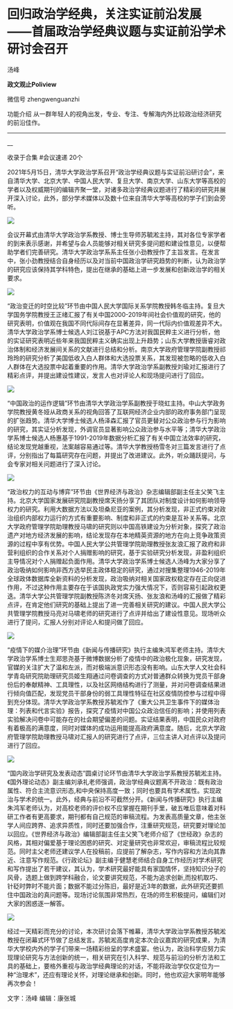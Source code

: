

#  回归政治学经典，关注实证前沿发展 ——首届政治学经典议题与实证前沿学术研讨会召开

汤峰  

**政文观止Poliview** 

微信号 zhengwenguanzhi

功能介绍 从一群年轻人的视角出发，专业、专注、专解海内外比较政治经济研究的前沿佳作。

____

__

收录于合集 #会议速递 20个

2021年5月15日，清华大学政治学系召开“政治学经典议题与实证前沿研讨会”，来自清华大学、北京大学、中国人民大学、复旦大学、南京大学、山东大学等高校的学者以及权威期刊的编辑齐聚一堂，对诸多政治学经典议题进行了精彩的研究并展开深入讨论，此外，部分学术媒体以及数十位来自清华大学等高校的学子们到会旁听。

![](images/114/2.png)

会议开幕式由清华大学政治学系教授、博士生导师苏毓淞主持，其对各位专家学者的到来表示感谢，并希望与会人员能够对相关研究多提问题和建设性意见，以便帮助学者们完善研究。清华大学政治学系系主任张小劲教授作了主旨发言。在发言中，张小劲教授结合自身经历以及对当前中国政治学研究趋势的判断，认为政治学的研究应该保持其学科特色，提出在继承的基础上进一步发展和创新政治学的相关要求。

![](images/114/3.png)

“政治变迁的时空比较”环节由中国人民大学国际关系学院教授韩冬临主持。复旦大学国务学院教授王正绪汇报了有关中国2000-2019年间社会价值观的研究，他的研究表明，价值观在我国不同代际间存在显著差异，同一代际内价值观差异不大。清华大学政治学系博士候选人刘江锐基于APC方法对我国民粹主义进行分析，他的实证研究表明近些年来我国民粹主义确实出现上升趋势；山东大学教授唐睿对政治体制和经济发展间关系的文献进行总结和分析。南京大学政府管理学院副教授祁玲玲的研究分析了美国低收入白人群体和大选投票关系，其发现被忽略的低收入白人群体在大选投票中起着重要的作用。清华大学政治学系副教授刘瑜对汇报进行了精彩点评，并提出建设性建议，发言人也对评论人和现场提问进行了回应。

![](images/114/4.png)

“中国政治的运作逻辑”环节由清华大学政治学系副教授于晓虹主持。中山大学政务学院教授黄冬娅从政商关系的视角回答了互联网经济企业内部的政府事务部门呈现的扩张趋势。清华大学博士候选人杨泽森汇报了官员更替对公众政治参与行为影响的研究，其实证分析发现，外调官员显著影响公众政治参与水平等；清华大学政治学系博士候选人杨惠基于1991-2019年数据分析汇报了有关中国立法效率的研究，结论发现党越重视，法案越容易通过等。清华大学教授杨雪冬对三篇发言进行了点评，分别指出了每篇研究存在问题，并提出了改进建议。此外，听众踊跃提问，与会专家对相关问题进行了深入讨论。

![](images/114/5.png)

“政治权力的互动与博弈”环节由《世界经济与政治》杂志编辑部副主任主父笑飞主持。北京大学国家发展研究院副教授席天扬分享了其团队对制度设计如何影响领导权力的研究。利用大数据方法以及坦桑尼亚的案例，其分析发现，非正式约束对政治组织内部权力运行的方式有重要影响、制度和非正式的约束是互补关系等。北京大学政府管理学院助理教授马啸的研究则以中国高铁建设为分析对象，探究了政治遗产对地方经济发展的影响，结论发现存在本地精英资源的地方在向上竞争政策资源的过程中享有优势。中国人民大学公共管理学院助理教授张友浪汇报了政府和非营利组织的合作关系对个人捐赠影响的研究，基于实验研究分析发现，非盈利组织主导情况对个人捐赠起负面作用。清华大学政治学系博士候选人汤峰为大家分享了政治吸纳如何影响非西方选举民主政体稳定的研究，通过对搜集整理1946-2019年全球政体数据库全新资料的分析发现，政治吸纳对相关国家政权稳定存在正向促进作用，不过这种作用主要存在于该国执政党实力强大情况下，否则容易引起政权更迭。清华大学公共管理学院副教授陈济冬对席天扬、张友浪和汤峰的汇报做了精彩点评，在肯定他们研究的基础上提出了进一完善相关研究的建议。中国人民大学公共管理学院教授马亮对马啸老师的研究进行了点评并给出了建设性意见。现场听众进行了提问，汇报人分别对评论人和提问做了回应。

![](images/114/6.png)

“疫情下的媒介治理”环节由《新闻与传播研究》执行主编朱鸿军老师主持。清华大学政治学系博士生郑思尧基于微博数据分析了疫情中的政治极化现象，研究发现，官媒的关注扩大了温和左派，而对极端派意识形态没有影响。山东大学人文社会科学青岛研究院助理研究员姬生翔通过问卷调查的方式对普通群众转换为党员干部身份后的奉献精神、工具理性，以及社区网络结构进行了测量，并对问卷调查结果进行倾向值匹配，发现党员干部身份的弱工具理性特征在社区疫情防控参与过程中得到充分体现。清华大学政治学系教授苏毓淞作了《重大公共卫生事件下的媒体治理：列表和代言实验》报告，探究了疫情对中国公众政治信任的影响；并使用列表实验解决问卷中可能存在的社会期望偏差的问题。实证结果表明，中国民众对政府有着极高的满意度，同时对媒体的成功运用能提高政府满意度。随后，北京大学政府管理学院助理教授马啸对汇报人的研究进行了点评，三位主讲人对点评以及提问进行了回应。

![](images/114/7.png)

“国内政治学研究及发表动态”圆桌讨论环节由清华大学政治学系教授苏毓淞主持。《国外理论动态》副主编刘承礼老师强调，政治学经典议题离不开政治：既有政治属性、符合主流意识形态,和中央保持高度一致；同时也要具有学术属性。实现政治与学术的统一。此外，经典与前沿不可截然分开。《新闻与传播研究》执行主编朱鸿军老师认为，对高校老师的评价权不应掌握在期刊手里，破五唯后意味着对科研工作者有更高要求，期刊都有自己规范的审稿流程。为发表高质量文章，他主张学人间应跨界、追求异质性，同时还要加强合作，注重研究规范，研究要对理论加以回应。《世界经济与政治》编辑部副主任主父笑飞老师介绍了《世经政》杂志的风格，其相对偏爱基于理论困惑的研究、对定量研究也非常欢迎，审稿流程比较规范。同时主父老师还建议学人在投稿前，应提前了解杂志，写作内容和方法向其靠近、注意写作规范。《行政论坛》副主编于健慧老师结合自身工作经历对学术研究和写作提出了若干建议，其认为，学术研究最好能具有家国情怀，坚持知识分子的风骨，选题上做到跨学科融合，论文要讲究规范，不能为追求创新,而投机取巧、针砭时弊时不能片面；数据不能过分陈旧，最好是近3年的数据，此外研究还要抓住中国政治的真问题等。现场讨论氛围非常热烈，在场的师生积极提问，编辑们对大家的困惑逐一解答。

![](images/114/8.png)

经过一天精彩而充分的讨论，本次研讨会落下帷幕，清华大学政治学系教授苏毓淞教授在闭幕式环节做了总结发言。苏毓淞高度肯定本次会议嘉宾的研究成果，为清华大学校内外的学子们带来一场精彩纷呈的学术盛宴。他认为，政治科学应努力实现理论研究与方法创新的统一，相关研究在引入科学、规范与前沿的分析方法和工具的基础上，要格外重视与政治学经典理论的对话，不能将政治学仅仅定位为一种“治理术”，还应有理论关怀，对理论继承和创新。同时，他也欢迎大家明年能够再次参会！  

  

文字：汤峰 编辑：康张城  

  

